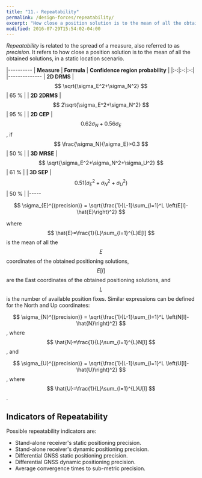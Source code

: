 ```yaml
---
title: "11.- Repeatability"
permalink: /design-forces/repeatability/
excerpt: "How close a position solution is to the mean of all the obtained solutions. It is related to the spread of a measure, also referred to as precision."
modified: 2016-07-29T15:54:02-04:00
---
```


_Repeatability_ is related to the spread of a measure, also referred to as _precision_. It refers to how close a position solution is to the mean of all the obtained solutions, in a static location scenario.


 |----------
 |  **Measure**  |  **Formula** | **Confidence region probability** |
 |:-:|:-:|:-:|    
 |--------------
 |  **2D DRMS**  | $$ \sqrt{\sigma_E^2+\sigma_N^2} $$  | 65 % |
 |  **2D 2DRMS** | $$ 2\sqrt{\sigma_E^2+\sigma_N^2} $$ | 95 % |
 |  **2D CEP**   | $$ 0.62\sigma_N+0.56\sigma_E $$, if $$ \frac{\sigma_N}{\sigma_E}>0.3 $$ | 50 % |
 |  **3D MRSE**  | $$ \sqrt{\sigma_E^2+\sigma_N^2+\sigma_U^2} $$ | 61 % |
 |  **3D SEP**   | $$ 0.51 \left(\sigma_E^2+\sigma_N^2+\sigma_U^2\right) $$ | 50 % |
 |-----



$$ \sigma_{E}^{(precision)} = \sqrt{\frac{1}{L-1}\sum_{l=1}^L \left(E[l]- \hat{E}\right)^2} $$

where $$ \hat{E}=\frac{1}{L}\sum_{l=1}^{L}E[l] $$ is the mean of all the $$ E $$ coordinates of the obtained positioning solutions, $$ E[l] $$ are the East coordinates of the obtained positioning solutions, and $$ L $$ is the number of available position fixes. Similar expressions can be defined for the North and Up coordinates:

$$ \sigma_{N}^{(precision)} = \sqrt{\frac{1}{L-1}\sum_{l=1}^L \left(N[l]- \hat{N}\right)^2} $$, where $$ \hat{N}=\frac{1}{L}\sum_{l=1}^{L}N[l] $$, and

$$ \sigma_{U}^{(precision)} = \sqrt{\frac{1}{L-1}\sum_{l=1}^L \left(U[l]- \hat{U}\right)^2} $$, where $$ \hat{U}=\frac{1}{L}\sum_{l=1}^{L}U[l] $$.


## Indicators of Repeatability

Possible repeatability indicators are:

* Stand-alone receiver's static positioning precision.
* Stand-alone receiver's dynamic positioning precision.
* Differential GNSS static positioning precision.
* Differential GNSS dynamic positioning precision.
* Average convergence times to sub-metric precision.
